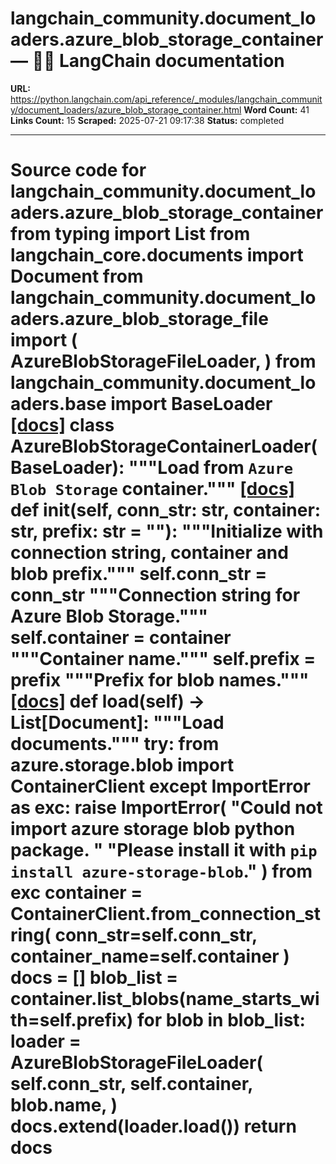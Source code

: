 # langchain_community.document_loaders.azure_blob_storage_container — 🦜🔗 LangChain  documentation

**URL:** https://python.langchain.com/api_reference/_modules/langchain_community/document_loaders/azure_blob_storage_container.html
**Word Count:** 41
**Links Count:** 15
**Scraped:** 2025-07-21 09:17:38
**Status:** completed

---

# Source code for langchain\_community.document\_loaders.azure\_blob\_storage\_container               from typing import List          from langchain_core.documents import Document          from langchain_community.document_loaders.azure_blob_storage_file import (         AzureBlobStorageFileLoader,     )     from langchain_community.document_loaders.base import BaseLoader                              [[docs]](https://python.langchain.com/api_reference/community/document_loaders/langchain_community.document_loaders.azure_blob_storage_container.AzureBlobStorageContainerLoader.html#langchain_community.document_loaders.azure_blob_storage_container.AzureBlobStorageContainerLoader)     class AzureBlobStorageContainerLoader(BaseLoader):         """Load from `Azure Blob Storage` container."""                         [[docs]](https://python.langchain.com/api_reference/community/document_loaders/langchain_community.document_loaders.azure_blob_storage_container.AzureBlobStorageContainerLoader.html#langchain_community.document_loaders.azure_blob_storage_container.AzureBlobStorageContainerLoader.__init__)         def __init__(self, conn_str: str, container: str, prefix: str = ""):             """Initialize with connection string, container and blob prefix."""             self.conn_str = conn_str             """Connection string for Azure Blob Storage."""             self.container = container             """Container name."""             self.prefix = prefix             """Prefix for blob names."""                                        [[docs]](https://python.langchain.com/api_reference/community/document_loaders/langchain_community.document_loaders.azure_blob_storage_container.AzureBlobStorageContainerLoader.html#langchain_community.document_loaders.azure_blob_storage_container.AzureBlobStorageContainerLoader.load)         def load(self) -> List[Document]:             """Load documents."""             try:                 from azure.storage.blob import ContainerClient             except ImportError as exc:                 raise ImportError(                     "Could not import azure storage blob python package. "                     "Please install it with `pip install azure-storage-blob`."                 ) from exc                  container = ContainerClient.from_connection_string(                 conn_str=self.conn_str, container_name=self.container             )             docs = []             blob_list = container.list_blobs(name_starts_with=self.prefix)             for blob in blob_list:                 loader = AzureBlobStorageFileLoader(                     self.conn_str,                     self.container,                     blob.name,                 )                 docs.extend(loader.load())             return docs